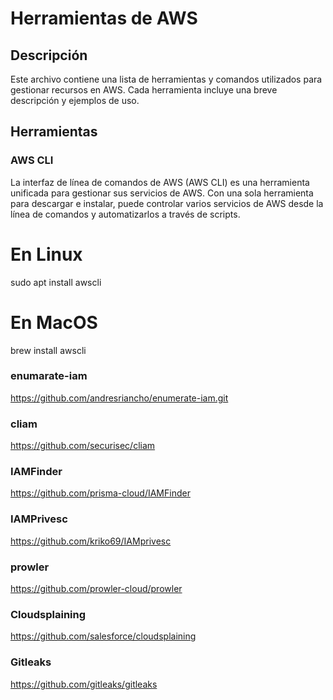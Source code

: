 # Herramientas de AWS

## Descripción
Este archivo contiene una lista de herramientas y comandos utilizados para gestionar recursos en AWS. Cada herramienta incluye una breve descripción y ejemplos de uso.

## Herramientas

### AWS CLI
La interfaz de línea de comandos de AWS (AWS CLI) es una herramienta unificada para gestionar sus servicios de AWS. Con una sola herramienta para descargar e instalar, puede controlar varios servicios de AWS desde la línea de comandos y automatizarlos a través de scripts.
# En Linux
sudo apt install awscli

# En MacOS
brew install awscli

### enumarate-iam
https://github.com/andresriancho/enumerate-iam.git

### cliam
https://github.com/securisec/cliam

### IAMFinder
https://github.com/prisma-cloud/IAMFinder

### IAMPrivesc
https://github.com/kriko69/IAMprivesc

### prowler
https://github.com/prowler-cloud/prowler

### Cloudsplaining
https://github.com/salesforce/cloudsplaining

### Gitleaks
https://github.com/gitleaks/gitleaks
